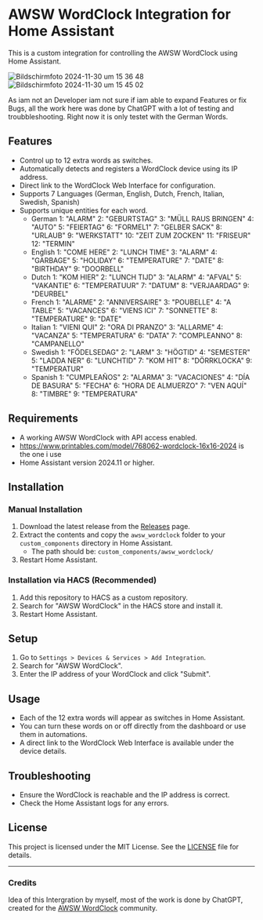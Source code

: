 
# AWSW WordClock Integration for Home Assistant

This is a custom integration for controlling the AWSW WordClock using Home Assistant.

![Bildschirmfoto 2024-11-30 um 15 36 48](https://github.com/user-attachments/assets/9bc1ace4-eee2-4e9e-99b6-e08400a31fa1)
![Bildschirmfoto 2024-11-30 um 15 45 02](https://github.com/user-attachments/assets/0dac0164-196d-40bb-881a-427a641b7176)

As iam not an Developer iam not sure if iam able to expand Features or fix Bugs, all the work here was done by ChatGPT with a lot of
testing and troubbleshooting. Right now it is only testet with the German Words.


## Features
- Control up to 12 extra words as switches.
- Automatically detects and registers a WordClock device using its IP address.
- Direct link to the WordClock Web Interface for configuration.
- Supports 7 Languages (German, English, Dutch, French, Italian, Swedish, Spanish)
- Supports unique entities for each word.
  - German
        1: "ALARM"
        2: "GEBURTSTAG"
        3: "MÜLL RAUS BRINGEN"
        4: "AUTO"
        5: "FEIERTAG"
        6: "FORMEL1"
        7: "GELBER SACK"
        8: "URLAUB"
        9: "WERKSTATT"
        10: "ZEIT ZUM ZOCKEN"
        11: "FRISEUR"
        12: "TERMIN"
  - English
        1: "COME HERE"
        2: "LUNCH TIME"
        3: "ALARM"
        4: "GARBAGE"
        5: "HOLIDAY"
        6: "TEMPERATURE"
        7: "DATE"
        8: "BIRTHDAY"
        9: "DOORBELL"
  - Dutch
        1: "KOM HIER"
        2: "LUNCH TIJD"
        3: "ALARM"
        4: "AFVAL"
        5: "VAKANTIE"
        6: "TEMPERATUUR"
        7: "DATUM"
        8: "VERJAARDAG"
        9: "DEURBEL"
  - French
        1: "ALARME"
        2: "ANNIVERSAIRE"
        3: "POUBELLE"
        4: "A TABLE"
        5: "VACANCES"
        6: "VIENS ICI"
        7: "SONNETTE"
        8: "TEMPERATURE"
        9: "DATE"
  - Italian
        1: "VIENI QUI"
        2: "ORA DI PRANZO"
        3: "ALLARME"
        4: "VACANZA"
        5: "TEMPERATURA"
        6: "DATA"
        7: "COMPLEANNO"
        8: "CAMPANELLO"
  - Swedish
        1: "FÖDELSEDAG"
        2: "LARM"
        3: "HÖGTID"
        4: "SEMESTER"
        5: "LADDA NER"
        6: "LUNCHTID"
        7: "KOM HIT"
        8: "DÖRRKLOCKA"
        9: "TEMPERATUR"
  - Spanish
        1: "CUMPLEAÑOS"
        2: "ALARMA"
        3: "VACACIONES"
        4: "DÍA DE BASURA"
        5: "FECHA"
        6: "HORA DE ALMUERZO"
        7: "VEN AQUÍ"
        8: "TIMBRE"
        9: "TEMPERATURA"

## Requirements
- A working AWSW WordClock with API access enabled.
- https://www.printables.com/model/768062-wordclock-16x16-2024 is the one i use
- Home Assistant version 2024.11 or higher.

## Installation

### Manual Installation
1. Download the latest release from the [Releases](https://github.com/bluenazgul/HA_AWSW_Wordclock/releases) page.
2. Extract the contents and copy the `awsw_wordclock` folder to your `custom_components` directory in Home Assistant.
   - The path should be: `custom_components/awsw_wordclock/`
3. Restart Home Assistant.

### Installation via HACS (Recommended)
1. Add this repository to HACS as a custom repository.
2. Search for "AWSW WordClock" in the HACS store and install it.
3. Restart Home Assistant.

## Setup
1. Go to `Settings > Devices & Services > Add Integration`.
2. Search for "AWSW WordClock".
3. Enter the IP address of your WordClock and click "Submit".

## Usage
- Each of the 12 extra words will appear as switches in Home Assistant.
- You can turn these words on or off directly from the dashboard or use them in automations.
- A direct link to the WordClock Web Interface is available under the device details.

## Troubleshooting
- Ensure the WordClock is reachable and the IP address is correct.
- Check the Home Assistant logs for any errors.

## License
This project is licensed under the MIT License. See the [LICENSE](LICENSE) file for details.

---

### Credits
Idea of this Intergration by myself, most of the work is done by ChatGPT, created for the [AWSW WordClock](https://www.printables.com/model/768062-wordclock-16x16-2024/) community.
